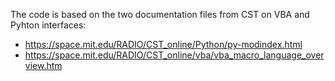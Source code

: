The code is based on the two documentation files from CST on VBA and Pyhton interfaces:
- https://space.mit.edu/RADIO/CST_online/Python/py-modindex.html
- https://space.mit.edu/RADIO/CST_online/vba/vba_macro_language_overview.htm
